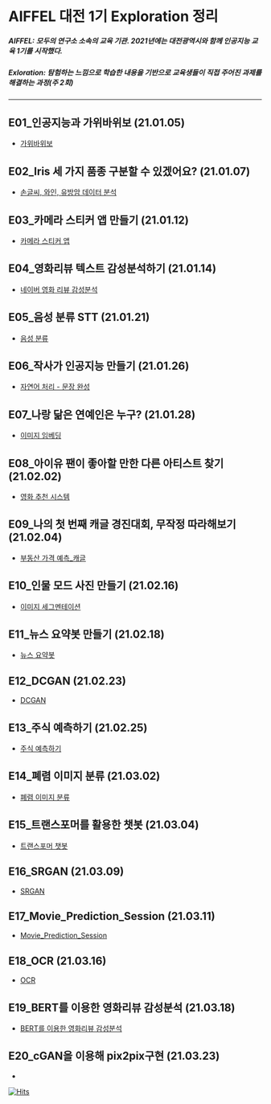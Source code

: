 # AIFFEL 대전 1기 Exploration 정리
##### AIFFEL: 모두의 연구소 소속의 교육 기관. 2021년에는 대전광역시와 함께 인공지능 교육 1기를 시작했다.
##### Exloration: 탐험하는 느낌으로 학습한 내용을 기반으로 교육생들이 직접 주어진 과제를 해결하는 과정(주 2회)

***

## E01_인공지능과 가위바위보 (21.01.05)
* [가위바위보](https://github.com/Shinest-changwon/AIFFEL_Exploration/blob/master/E01_Rock_Scissor_Paper/%5BE01%5DRock_Scissor_Paper.ipynb)

## E02_Iris 세 가지 품종 구분할 수 있겠어요? (21.01.07)
* [손글씨, 와인, 유방암 데이터 분석](https://github.com/Shinest-changwon/AIFFEL_Exploration/blob/master/E02_classification/%5BE-02%5DClassification.ipynb)

## E03_카메라 스티커 앱 만들기 (21.01.12)
* [카메라 스티커 앱](https://github.com/Shinest-changwon/AIFFEL_Exploration/blob/master/E03_sticker_camera/%5BE03%5DSticker_Camera.ipynb)

## E04_영화리뷰 텍스트 감성분석하기 (21.01.14)
* [네이버 영화 리뷰 감성분석](https://github.com/Shinest-changwon/AIFFEL_Exploration/blob/master/E04_Movie_Review_Emotion/%5BE04%5DMovie_Review_Emotion.ipynb)

## E05_음성 분류 STT (21.01.21)
* [음성 분류](https://github.com/Shinest-changwon/AIFFEL_Exploration/tree/master/E05_Audio_Recognition)

## E06_작사가 인공지능 만들기 (21.01.26)
* [자연어 처리 - 문장 완성](https://github.com/Shinest-changwon/AIFFEL_Exploration/blob/master/E06_Lyrics_maker/%5BE06%5DLyrics_maker.ipynb)

## E07_나랑 닮은 연예인은 누구? (21.01.28)
* [이미지 임베딩](https://github.com/Shinest-changwon/AIFFEL_Exploration/blob/master/E07_Face_Recognition/%5BE07%5DFace_Recognition.ipynb)

## E08_아이유 팬이 좋아할 만한 다른 아티스트 찾기 (21.02.02)
* [영화 추천 시스템](https://github.com/Shinest-changwon/AIFFEL_Exploration/blob/master/E08_Recommendation_System/%5BE08%5DRecommendation_System.ipynb)

## E09_나의 첫 번째 캐글 경진대회, 무작정 따라해보기 (21.02.04)
* [부동산 가격 예측_캐글](https://github.com/Shinest-changwon/AIFFEL_Exploration/blob/master/E09_My_First_Kaggle/%5BE09%5DMy_First_Kaggle.ipynb)

## E10_인물 모드 사진 만들기 (21.02.16)
* [이미지 세그멘테이션](https://github.com/Shinest-changwon/AIFFEL_Exploration/blob/master/E10_Image_Semantic_Segmentation/%5BE10%5DImage_Semantic_Segmentation.ipynb)

## E11_뉴스 요약봇 만들기 (21.02.18)
* [뉴스 요약봇](https://github.com/Shinest-changwon/AIFFEL_Exploration/blob/master/E11_News_Summarization/%5BE11%5DNews_Summarization.ipynb)

## E12_DCGAN (21.02.23)
* [DCGAN](https://github.com/Shinest-changwon/AIFFEL_Exploration/blob/master/E12_GAN/%5BE12%5DGAN.ipynb)

## E13_주식 예측하기 (21.02.25)
* [주식 예측하기](https://github.com/Shinest-changwon/AIFFEL_Exploration/blob/master/E13_Stock_Prediction/%5BE13%5DStock_Prediction.ipynb)

## E14_폐렴 이미지 분류 (21.03.02)
* [폐렴 이미지 분류](https://github.com/Shinest-changwon/AIFFEL_Exploration/blob/master/E14_Diagnose_Pneumonia/%5BE14%5DDiagnose_Pneumonia.ipynb)

## E15_트랜스포머를 활용한 챗봇 (21.03.04)
* [트랜스포머 챗봇](https://github.com/Shinest-changwon/AIFFEL_Exploration/blob/master/E15_Transformer_Chatbot/%5BE15%5DTransformer_Chatbot.ipynb)

## E16_SRGAN (21.03.09)
* [SRGAN](https://github.com/Shinest-changwon/AIFFEL_Exploration/blob/master/E16_SRCNN_SRGAN/%5BE16%5DSRCNN_SRGAN.ipynb)

## E17_Movie_Prediction_Session (21.03.11)
* [Movie_Prediction_Session](https://github.com/Shinest-changwon/AIFFEL_Exploration/blob/master/E17_Movie_Prediction/%5BE17%5DMovie_Prediction.ipynb)

## E18_OCR (21.03.16)
* [OCR](https://github.com/Shinest-changwon/AIFFEL_Exploration/blob/master/E18_OCR/%5BE18%5DOCR.ipynb)

## E19_BERT를 이용한 영화리뷰 감성분석 (21.03.18)
* [BERT를 이용한 영화리뷰 감성분석](https://github.com/Shinest-changwon/AIFFEL_Exploration/blob/master/E19_BERT/%5BE19%5DBERT.ipynb)

## E20_cGAN을 이용해 pix2pix구현 (21.03.23)
* [](https://github.com/Shinest-changwon/AIFFEL_Exploration/blob/master/E20_cGAN/%5BE20%5DcGAN.ipynb)

[![Hits](https://hits.seeyoufarm.com/api/count/incr/badge.svg?url=https%3A%2F%2Fgithub.com%2FShinest-changwon%2FAIFFEL_Exploration&count_bg=%2379C83D&title_bg=%23555555&icon=&icon_color=%23E7E7E7&title=hits&edge_flat=false)](https://hits.seeyoufarm.com)
